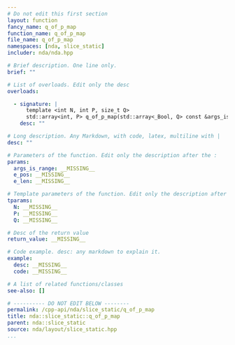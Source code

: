 ```yaml
---
# Do not edit this first section
layout: function
fancy_name: q_of_p_map
function_name: q_of_p_map
file_name: q_of_p_map
namespaces: [nda, slice_static]
includer: nda/nda.hpp

# Brief description. One line only.
brief: ""

# List of overloads. Edit only the desc
overloads:

  - signature: |
      template <int N, int P, size_t Q>
      std::array<int, P> q_of_p_map(std::array<_Bool, Q> const &args_is_range, int e_pos, int e_len)
    desc: ""

# Long description. Any Markdown, with code, latex, multiline with |
desc: ""

# Parameters of the function. Edit only the description after the :
params:
  args_is_range: __MISSING__
  e_pos: __MISSING__
  e_len: __MISSING__

# Template parameters of the function. Edit only the description after the :
tparams:
  N: __MISSING__
  P: __MISSING__
  Q: __MISSING__

# Desc of the return value
return_value: __MISSING__

# Code example. desc: any markdown to explain it.
example:
  desc: __MISSING__
  code: __MISSING__

# A list of related functions/classes
see-also: []

# ---------- DO NOT EDIT BELOW --------
permalink: /cpp-api/nda/slice_static/q_of_p_map
title: nda::slice_static::q_of_p_map
parent: nda::slice_static
source: nda/layout/slice_static.hpp
...
```


